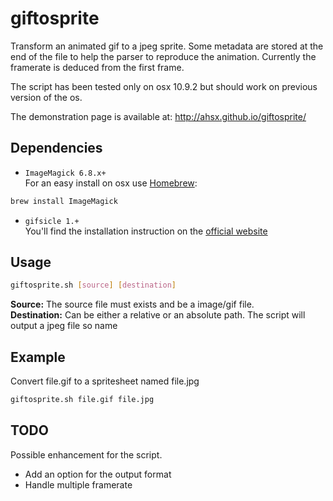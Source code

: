 giftosprite
===========

Transform an animated gif to a jpeg sprite. Some metadata are stored at the end of the file to help the parser to reproduce the animation. Currently the framerate is deduced from the first frame.

The script has been tested only on osx 10.9.2 but should work on previous version of the os. 

The demonstration page is available at: http://ahsx.github.io/giftosprite/

## Dependencies

- `ImageMagick 6.8.x+`  
For an easy install on osx use [Homebrew](http://brew.sh/):  

```bash
brew install ImageMagick
```

- `gifsicle 1.+`  
You'll find the installation instruction on the [official website](http://www.lcdf.org/gifsicle/)


## Usage

```bash
giftosprite.sh [source] [destination]
```

**Source:** The source file must exists and be a image/gif file.   
**Destination:** Can be either a relative or an absolute path. The script will output a jpeg file so name 

## Example

Convert file.gif to a spritesheet named file.jpg

```bash
giftosprite.sh file.gif file.jpg
```

## TODO

Possible enhancement for the script. 

- Add an option for the output format
- Handle multiple framerate